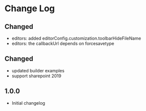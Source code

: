 # Change Log

## Changed
- editors: added editorConfig.customization.toolbarHideFileName
- editors: the callbackUrl depends on forcesavetype

## Changed
- updated builder examples
- support sharepoint 2019

## 1.0.0
- Initial changelog